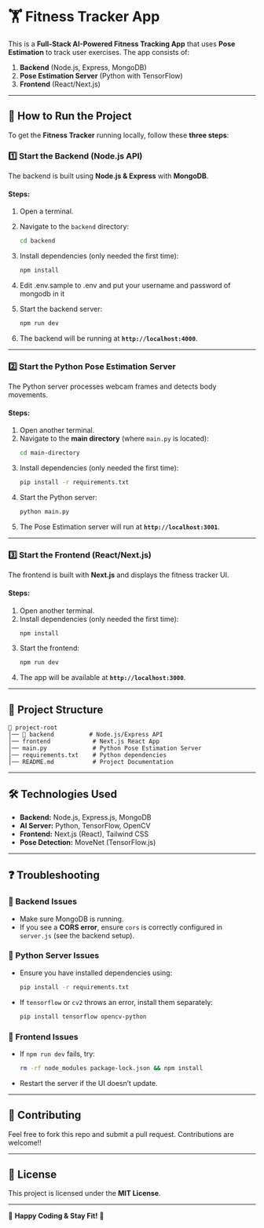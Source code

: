 # 🏋️ Fitness Tracker App

This is a **Full-Stack AI-Powered Fitness Tracking App** that uses **Pose Estimation** to track user exercises. The app consists of:

1. **Backend** (Node.js, Express, MongoDB)
2. **Pose Estimation Server** (Python with TensorFlow)
3. **Frontend** (React/Next.js)

---

## 🚀 How to Run the Project

To get the **Fitness Tracker** running locally, follow these **three steps**:

### **1️⃣ Start the Backend (Node.js API)**
The backend is built using **Node.js & Express** with **MongoDB**.

#### **Steps:**
1. Open a terminal.
2. Navigate to the `backend` directory:
   ```sh
   cd backend
   ```
3. Install dependencies (only needed the first time):
   ```sh
   npm install
   ```
4. Edit .env.sample to .env and put your username and password of mongodb in it

5. Start the backend server:
   ```sh
   npm run dev
   ```
6. The backend will be running at **`http://localhost:4000`**.

---

### **2️⃣ Start the Python Pose Estimation Server**
The Python server processes webcam frames and detects body movements.

#### **Steps:**
1. Open another terminal.
2. Navigate to the **main directory** (where `main.py` is located):
   ```sh
   cd main-directory
   ```
3. Install dependencies (only needed the first time):
   ```sh
   pip install -r requirements.txt
   ```
4. Start the Python server:
   ```sh
   python main.py
   ```
5. The Pose Estimation server will run at **`http://localhost:3001`**.

---

### **3️⃣ Start the Frontend (React/Next.js)**
The frontend is built with **Next.js** and displays the fitness tracker UI.

#### **Steps:**
1. Open another terminal.
2. Install dependencies (only needed the first time):
   ```sh
   npm install
   ```
3. Start the frontend:
   ```sh
   npm run dev
   ```
4. The app will be available at **`http://localhost:3000`**.

---

## 🎯 **Project Structure**
```
📂 project-root
│── 📂 backend          # Node.js/Express API
│── frontend            # Next.js React App
│── main.py             # Python Pose Estimation Server
│── requirements.txt    # Python dependencies
│── README.md           # Project Documentation
```

---

## 🛠️ **Technologies Used**
- **Backend:** Node.js, Express.js, MongoDB
- **AI Server:** Python, TensorFlow, OpenCV
- **Frontend:** Next.js (React), Tailwind CSS
- **Pose Detection:** MoveNet (TensorFlow.js)

---

## ❓ **Troubleshooting**
### 🔹 Backend Issues
- Make sure MongoDB is running.
- If you see a **CORS error**, ensure `cors` is correctly configured in `server.js` (see the backend setup).

### 🔹 Python Server Issues
- Ensure you have installed dependencies using:
  ```sh
  pip install -r requirements.txt
  ```
- If `tensorflow` or `cv2` throws an error, install them separately:
  ```sh
  pip install tensorflow opencv-python
  ```

### 🔹 Frontend Issues
- If `npm run dev` fails, try:
  ```sh
  rm -rf node_modules package-lock.json && npm install
  ```
- Restart the server if the UI doesn’t update.

---

## 🎉 **Contributing**
Feel free to fork this repo and submit a pull request. Contributions are welcome!!

---

## 📝 **License**
This project is licensed under the **MIT License**.

---
🚀 **Happy Coding & Stay Fit!** 💪

